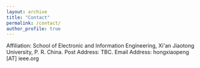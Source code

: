 ```yaml
---
layout: archive
title: "Contact"
permalink: /contact/
author_profile: true
---
```

Affiliation: School of Electronic and Information Engineering, Xi'an Jiaotong University, P. R. China.
​Post Address: TBC.
Email Address: hongxiaopeng [AT] ieee.org